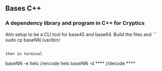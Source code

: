 ## Bases C++

### A dependency library and program in C++ for Cryptics

Atm setup to be a CLI tool for base45 and base64. Build the files and ```
  sudo cp baseNN /usr/bin/
``` 

then in terminal
```
  baseNN -e helo //encode helo
  baseNN -d **** //decode ****
```
